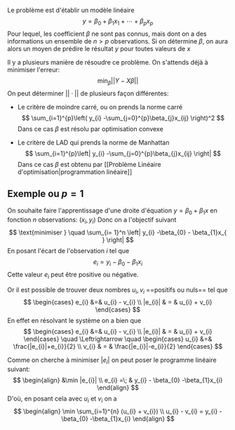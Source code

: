 Le problème est d'établir un modèle linéaire $$
y = \beta_{0} + \beta_{1}x_{1} + \cdots + \beta_{p}x_{p} 
$$
Pour lequel, les coefficient $\beta$ ne sont pas connus, mais dont on a des informations un ensemble de $n > p$ observations.
Si on détermine $\beta$, on aura alors un moyen de prédire le résultat $y$ pour toutes valeurs de $x$

Il y a plusieurs manière de résoudre ce problème. On s'attends déjà à minimiser l'erreur:
$$
\min_{\beta} ||Y -X\beta||
$$
On peut déterminer $||\cdot||$ de plusieurs façon différentes:
- Le critère de moindre carré, ou on prends la norme carré
$$
\sum_{i=1}^{p}\left( y_{i} -\sum_{j=0}^{p}\beta_{j}x_{ij}  \right)^2
$$
Dans ce cas $\beta$ est résolu par optimisation convexe

- Le critère de LAD qui prends la norme de Manhattan
$$
\sum_{i=1}^{p}\left| y_{i} -\sum_{j=0}^{p}\beta_{j}x_{ij}  \right|
$$
Dans ce cas $\beta$ est obtenu par [[Problème Linéaire d'optimisation|programmation linéaire]]

## Exemple ou $p=1$
On souhaite faire l'apprentissage d'une droite d'équation $y = \beta_{0} + \beta_{1}x$ en fonction $n$ observations: $(x_{i}, y_{i})$
Donc on a l'objectif suivant
$$
\text{minimiser } \quad \sum_{i= 1}^n \left| y_{i} -\beta_{0} - \beta_{1}x_{
} \right| 
$$
En posant l'écart de l'observation $i$ tel que $$e_{i} = y_{i} - \beta_{0} -\beta_{1}x_{i}$$Cette valeur $e_{i}$ peut être positive ou négative.

Or il est possible de trouver deux nombres $u_{i}, v_{i}$ ==positifs ou nuls== tel que
$$
\begin{cases}
e_{i} &=& u_{i} - v_{i} \\
|e_{i}| & = & u_{i} + v_{i}
\end{cases}
$$
En effet en résolvant le système on a bien que
$$
\begin{cases}
e_{i} &=& u_{i} - v_{i} \\
|e_{i}| & = & u_{i} + v_{i}
\end{cases} \quad \Leftrightarrow \quad 
\begin{cases}
u_{i} &=&  \frac{|e_{i}|+e_{i}}{2} \\
v_{i} & = & \frac{|e_{i}|-e_{i}}{2}
\end{cases}
$$

Comme on cherche à minimiser $|e_{i}|$ on peut poser le programme linéaire suivant:
$$
\begin{align}
&\min |e_{i}| \\
e_{i} =\; & y_{i} - \beta_{0} -\beta_{1}x_{i}
\end{align}
$$
D'où, en posant cela avec $u_{i}$ et $v_{i}$ on a
$$
\begin{align}
\min \sum_{i=1}^{n} (u_{i} + v_{i})  \\
u_{i} - v_{i} = y_{i} - \beta_{0} -\beta_{1}x_{i}
\end{align}
$$
